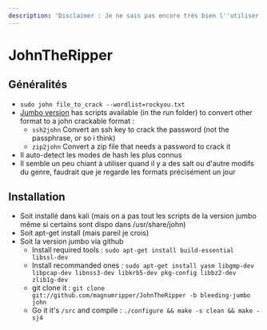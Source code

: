 ```yaml
---
description: 'Disclaimer : Je ne sais pas encore très bien l''utiliser'
---
```


# JohnTheRipper

## Généralités

* `sudo john file_to_crack --wordlist=rockyou.txt`
* [Jumbo version](https://github.com/magnumripper/JohnTheRipper) has scripts available \(in the run folder\) to convert other format to a john crackable format :
  * `ssh2john` Convert an ssh key to crack the password \(not the passphrase, or so i think\)
  * `zip2john` Convert a zip file that needs a password to crack it
* Il auto-detect les modes de hash les plus connus
* Il semble un peu chiant à utiliser quand il y a des salt ou d'autre modifs du genre, faudrait que je regarde les formats précisément un jour

## Installation

* Soit installé dans kali \(mais on a pas tout les scripts de la version jumbo même si certains sont dispo dans /usr/share/john\)
* Soit apt-get install \(mais pareil je crois\)
* Soit la version jumbo via github
  * Install required tools : `sudo apt-get install build-essential libssl-dev`
  * Install recommanded ones : `sudo apt-get install yasm libgmp-dev libpcap-dev libnss3-dev libkrb5-dev pkg-config libbz2-dev zlib1g-dev`
  * git clone it : `git clone git://github.com/magnumripper/JohnTheRipper -b bleeding-jumbo john`
  * Go it it's `/src` and compile : `./configure && make -s clean && make -sj4`

